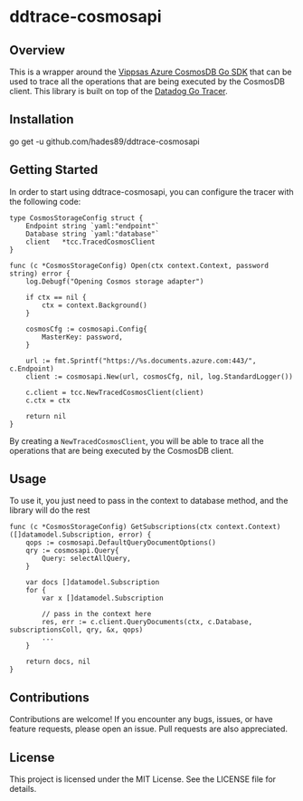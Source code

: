 # ddtrace-cosmosapi

## Overview
This is a wrapper around the [Vippsas Azure CosmosDB Go SDK](https://github.com/vippsas/go-cosmosdb) that can be used to trace all the operations that are being executed by the CosmosDB client. This library is built on top of the [Datadog Go Tracer](https://github.com/DataDog/dd-trace-go).

## Installation
go get -u github.com/hades89/ddtrace-cosmosapi

## Getting Started
In order to start using ddtrace-cosmosapi, you can configure the tracer with the following code:

```
type CosmosStorageConfig struct {
	Endpoint string `yaml:"endpoint"`
	Database string `yaml:"database"`
	client   *tcc.TracedCosmosClient
}

func (c *CosmosStorageConfig) Open(ctx context.Context, password string) error {
	log.Debugf("Opening Cosmos storage adapter")

	if ctx == nil {
		ctx = context.Background()
	}

	cosmosCfg := cosmosapi.Config{
		MasterKey: password,
	}

	url := fmt.Sprintf("https://%s.documents.azure.com:443/", c.Endpoint)
	client := cosmosapi.New(url, cosmosCfg, nil, log.StandardLogger())

	c.client = tcc.NewTracedCosmosClient(client)
	c.ctx = ctx

	return nil
}
```
By creating a `NewTracedCosmosClient`, you will be able to trace all the operations that are being executed by the CosmosDB client.
## Usage
To use it, you just need to pass in the context to database method, and the library will do the rest
```
func (c *CosmosStorageConfig) GetSubscriptions(ctx context.Context) ([]datamodel.Subscription, error) {
	qops := cosmosapi.DefaultQueryDocumentOptions()
	qry := cosmosapi.Query{
		Query: selectAllQuery,
	}

	var docs []datamodel.Subscription
	for {
		var x []datamodel.Subscription
		
		// pass in the context here
		res, err := c.client.QueryDocuments(ctx, c.Database, subscriptionsColl, qry, &x, qops)
        ...
	}

	return docs, nil
}
```
## Contributions
Contributions are welcome! If you encounter any bugs, issues, or have feature requests, please open an issue. Pull requests are also appreciated.

## License
This project is licensed under the MIT License. See the LICENSE file for details.